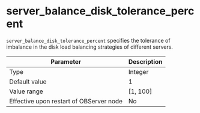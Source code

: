 # server_balance_disk_tolerance_percent

`server_balance_disk_tolerance_percent` specifies the tolerance of imbalance in the disk load balancing strategies of different servers.

| **Parameter** | **Description** |
|------------------|------------|
| Type | Integer |
| Default value | 1 |
| Value range | \[1, 100\] |
| Effective upon restart of OBServer node | No |